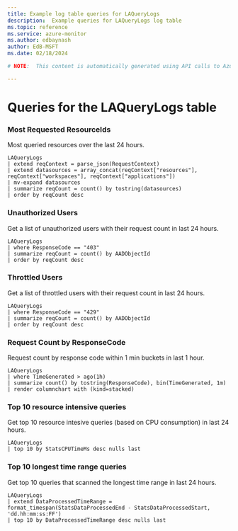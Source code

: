 ```yaml
---
title: Example log table queries for LAQueryLogs
description:  Example queries for LAQueryLogs log table
ms.topic: reference
ms.service: azure-monitor
ms.author: edbaynash
author: EdB-MSFT
ms.date: 02/18/2024

# NOTE:  This content is automatically generated using API calls to Azure. Any edits made on these files will be overwritten in the next run of the script. 

---
```


# Queries for the LAQueryLogs table


### Most Requested ResourceIds  


Most queried resources over the last 24 hours.  

```query
LAQueryLogs
| extend reqContext = parse_json(RequestContext)
| extend datasources = array_concat(reqContext["resources"], reqContext["workspaces"], reqContext["applications"])
| mv-expand datasources
| summarize reqCount = count() by tostring(datasources)
| order by reqCount desc
```



### Unauthorized Users  


Get a list of unauthorized users with their request count in last 24 hours.  

```query
LAQueryLogs
| where ResponseCode == "403"
| summarize reqCount = count() by AADObjectId
| order by reqCount desc
```



### Throttled Users  


Get a list of throttled users with their request count in last 24 hours.  

```query
LAQueryLogs
| where ResponseCode == "429"
| summarize reqCount = count() by AADObjectId
| order by reqCount desc
```



### Request Count by ResponseCode  


Request count by response code within 1 min buckets in last 1 hour.  

```query
LAQueryLogs
| where TimeGenerated > ago(1h)
| summarize count() by tostring(ResponseCode), bin(TimeGenerated, 1m)
| render columnchart with (kind=stacked)
```



### Top 10 resource intensive queries  


Get top 10 resource intesive queries (based on CPU consumption) in last 24 hours.  

```query
LAQueryLogs
| top 10 by StatsCPUTimeMs desc nulls last 
```



### Top 10 longest time range queries  


Get top 10 queries that scanned the longest time range in last 24 hours.  

```query
LAQueryLogs
| extend DataProcessedTimeRange = format_timespan(StatsDataProcessedEnd - StatsDataProcessedStart, 'dd.hh:mm:ss:FF')
| top 10 by DataProcessedTimeRange desc nulls last 
```


